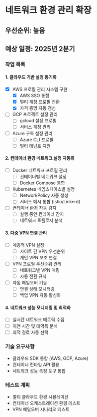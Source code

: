 # 네트워크 환경 관리 확장

## 우선순위: 높음
## 예상 일정: 2025년 2분기

### 작업 목록

#### 1. 클라우드 기반 설정 동기화
- [x] AWS 프로필 관리 시스템 구현
  - [x] AWS SSO 통합
  - [x] 멀티 계정 프로필 전환
  - [x] 자격 증명 자동 갱신
- [ ] GCP 프로젝트 설정 관리
  - [ ] gcloud 설정 프로필
  - [ ] 서비스 계정 관리
- [ ] Azure 구독 설정 관리
  - [ ] Azure CLI 프로필
  - [ ] 멀티 테넌트 지원

#### 2. 컨테이너 환경 네트워크 설정 자동화
- [ ] Docker 네트워크 프로필 관리
  - [ ] 컨테이너별 네트워크 설정
  - [ ] Docker Compose 통합
- [ ] Kubernetes 네임스페이스별 설정
  - [ ] NetworkPolicy 자동 생성
  - [ ] 서비스 메시 통합 (Istio/Linkerd)
- [ ] 컨테이너 환경 자동 감지
  - [ ] 실행 중인 컨테이너 감지
  - [ ] 네트워크 토폴로지 분석

#### 3. 다중 VPN 연결 관리
- [ ] 계층적 VPN 설정
  - [ ] 사이트 간 VPN 우선순위
  - [ ] 개인 VPN 보조 연결
- [ ] VPN 프로필 우선순위 관리
  - [ ] 네트워크별 VPN 매핑
  - [ ] 자동 전환 규칙
- [ ] 자동 페일오버 기능
  - [ ] 연결 상태 모니터링
  - [ ] 백업 VPN 자동 활성화

#### 4. 네트워크 성능 모니터링 및 최적화
- [ ] 실시간 네트워크 메트릭 수집
- [ ] 지연 시간 및 대역폭 분석
- [ ] 최적 경로 자동 선택

### 기술 요구사항
- 클라우드 SDK 통합 (AWS, GCP, Azure)
- 컨테이너 런타임 API 활용
- 네트워크 성능 측정 도구 통합

### 테스트 계획
- 멀티 클라우드 환경 시뮬레이션
- 컨테이너 오케스트레이션 환경 테스트
- VPN 페일오버 시나리오 테스트